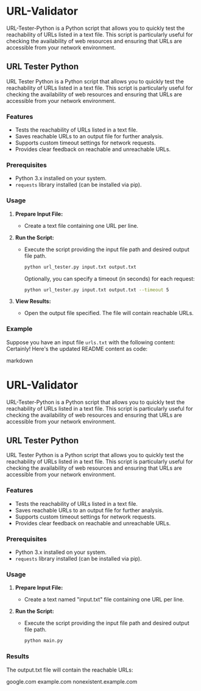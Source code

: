 # URL-Validator

URL-Tester-Python is a Python script that allows you to quickly test the reachability of URLs listed in a text file. This script is particularly useful for checking the availability of web resources and ensuring that URLs are accessible from your network environment.

## URL Tester Python

URL Tester Python is a Python script that allows you to quickly test the reachability of URLs listed in a text file. This script is particularly useful for checking the availability of web resources and ensuring that URLs are accessible from your network environment.

### Features

- Tests the reachability of URLs listed in a text file.
- Saves reachable URLs to an output file for further analysis.
- Supports custom timeout settings for network requests.
- Provides clear feedback on reachable and unreachable URLs.

### Prerequisites

- Python 3.x installed on your system.
- `requests` library installed (can be installed via pip).

### Usage

1. **Prepare Input File:**
   - Create a text file containing one URL per line.

2. **Run the Script:**
   - Execute the script providing the input file path and desired output file path.
     ```bash
     python url_tester.py input.txt output.txt
     ```
     Optionally, you can specify a timeout (in seconds) for each request:
     ```bash
     python url_tester.py input.txt output.txt --timeout 5
     ```

3. **View Results:**
   - Open the output file specified. The file will contain reachable URLs.

### Example

Suppose you have an input file `urls.txt` with the following content:
Certainly! Here's the updated README content as code:

markdown

# URL-Validator

URL-Tester-Python is a Python script that allows you to quickly test the reachability of URLs listed in a text file. This script is particularly useful for checking the availability of web resources and ensuring that URLs are accessible from your network environment.

## URL Tester Python

URL Tester Python is a Python script that allows you to quickly test the reachability of URLs listed in a text file. This script is particularly useful for checking the availability of web resources and ensuring that URLs are accessible from your network environment.

### Features

- Tests the reachability of URLs listed in a text file.
- Saves reachable URLs to an output file for further analysis.
- Supports custom timeout settings for network requests.
- Provides clear feedback on reachable and unreachable URLs.

### Prerequisites

- Python 3.x installed on your system.
- `requests` library installed (can be installed via pip).

### Usage

1. **Prepare Input File:**
   - Create a text named "input.txt" file containing one URL per line.

2. **Run the Script:**
   - Execute the script providing the input file path and desired output file path.
     ```bash
     python main.py
     ```

### Results

The output.txt file will contain the reachable URLs:

google.com
example.com
nonexistent.example.com


